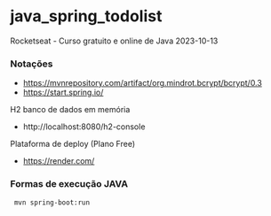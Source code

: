 # java_spring_todolist
Rocketseat - Curso gratuito e online de Java 2023-10-13

### Notações
- https://mvnrepository.com/artifact/org.mindrot.bcrypt/bcrypt/0.3
- https://start.spring.io/

H2 banco de dados em memória
- http://localhost:8080/h2-console

Plataforma de deploy (Plano Free)
- https://render.com/

### Formas de execução JAVA
````shell
 mvn spring-boot:run
````

